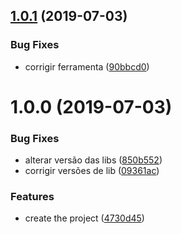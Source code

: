 ## [1.0.1](https://github.com/abovejs/framework/compare/v1.0.0...v1.0.1) (2019-07-03)


### Bug Fixes

* corrigir ferramenta ([90bbcd0](https://github.com/abovejs/framework/commit/90bbcd0))

# 1.0.0 (2019-07-03)


### Bug Fixes

* alterar versão das libs ([850b552](https://github.com/abovejs/framework/commit/850b552))
* corrigir versões de lib ([09361ac](https://github.com/abovejs/framework/commit/09361ac))


### Features

* create the project ([4730d45](https://github.com/abovejs/framework/commit/4730d45))
